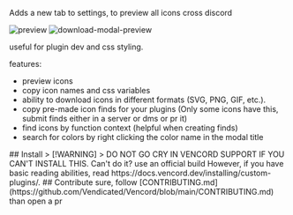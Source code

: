 Adds a new tab to settings, to preview all icons cross discord

![preview](https://github.com/user-attachments/assets/f08e9514-5b0c-4a27-ae96-755a5ab0443d)
![download-modal-preview](https://github.com/user-attachments/assets/c5ca5b62-6502-41cb-bcb9-5ffb7cf6341a)

useful for plugin dev and css styling.

features:
- preview icons
- copy icon names and css variables
- ability to download icons in different formats (SVG, PNG, GIF, etc.).
- copy pre-made icon finds for your plugins (Only some icons have this, submit finds either in a server or dms or pr it)
- find icons by function context (helpful when creating finds)
- search for colors by right clicking the color name in the modal title

<!-->

## Install

> [!WARNING]
> DO NOT GO CRY IN VENCORD SUPPORT IF YOU CAN'T INSTALL THIS. Can't do it? use an official build

However, if you have basic reading abilities, read https://docs.vencord.dev/installing/custom-plugins/.

## Contribute

sure, follow [CONTRIBUTING.md](https://github.com/Vendicated/Vencord/blob/main/CONTRIBUTING.md) than open a pr
